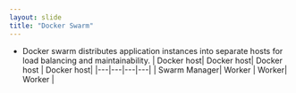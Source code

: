 ```yaml
---
layout: slide
title: "Docker Swarm"
---
```

- Docker swarm distributes application instances into separate hosts for load balancing and maintainability.
| Docker host| Docker host| Docker host | Docker host| 
|---|---|---|---|
| Swarm Manager| Worker | Worker| Worker | 


